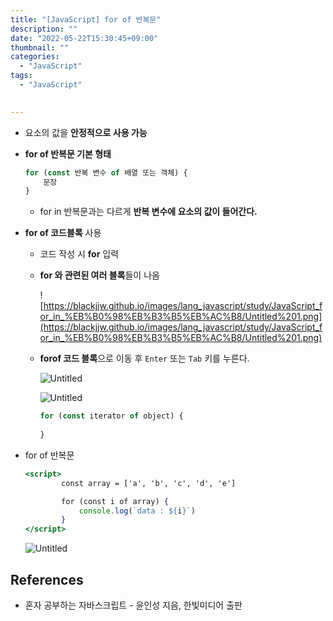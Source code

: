 ```yaml
---
title: "[JavaScript] for of 반복문"
description: ""
date: "2022-05-22T15:30:45+09:00"
thumbnail: ""
categories:
  - "JavaScript"
tags:
  - "JavaScript"
 

---
```

<!--more-->

- 요소의 값을 **안정적으로 사용 가능**
- **for of 반복문 기본 형태**
    
    ```jsx
    for (const 반복 변수 of 배열 또는 객체) {
    	문장
    }
    ```
    
    - for in 반복문과는 다르게 **반복 변수에 요소의 값이 들어간다.**
- **for of 코드블록** 사용
    - 코드 작성 시 **for** 입력
    - **for 와 관련된 여러 블록**들이 나옴
    
      ![https://blackjjw.github.io/images/lang_javascript/study/JavaScript_for_in_%EB%B0%98%EB%B3%B5%EB%AC%B8/Untitled%201.png](https://blackjjw.github.io/images/lang_javascript/study/JavaScript_for_in_%EB%B0%98%EB%B3%B5%EB%AC%B8/Untitled%201.png)
    
    - **forof 코드 블록**으로 이동 후 `Enter` 또는 `Tab` 키를 누른다.
    
      ![Untitled](/images/lang_javascript/study/JavaScript_for_of_반복문/Untitled.png)
    
      ![Untitled](/images/lang_javascript/study/JavaScript_for_of_반복문/Untitled%201.png)
    
      ```jsx
      for (const iterator of object) {
                
      }
      ```
    
- for of 반복문
    
    ```jsx
    <script>
            const array = ['a', 'b', 'c', 'd', 'e']
    
            for (const i of array) {
                console.log(`data : ${i}`)
            }
    </script>
    ```
    
    ![Untitled](/images/lang_javascript/study/JavaScript_for_of_반복문/Untitled%202.png)
    

## References

- 혼자 공부하는 자바스크립트 - 윤인성 지음, 한빛미디어 출판